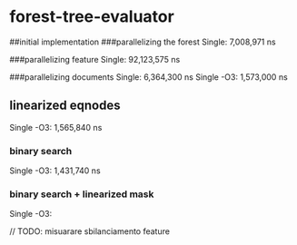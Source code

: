 # forest-tree-evaluator

##initial implementation
###parallelizing the forest
Single: 7,008,971 ns

###parallelizing feature
Single: 92,123,575 ns

###parallelizing documents
Single: 6,364,3‬00 ns
Single -O3: 1,573,000 ns

## linearized eqnodes
Single -O3: 1,565,840 ns

### binary search
Single -O3: 1,431,740 ns

### binary search + linearized mask
Single -O3:

// TODO: misuarare sbilanciamento feature